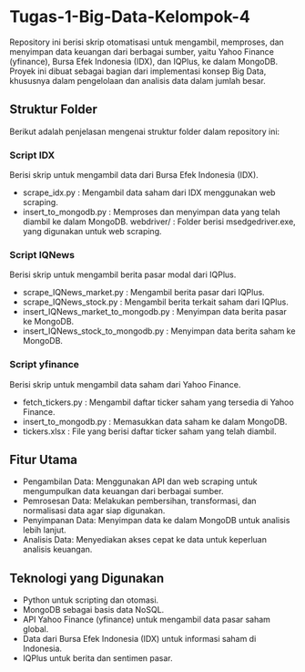 # Tugas-1-Big-Data-Kelompok-4
Repository ini berisi skrip otomatisasi untuk mengambil, memproses, dan menyimpan data keuangan dari berbagai sumber, yaitu Yahoo Finance (yfinance), Bursa Efek Indonesia (IDX), dan IQPlus, ke dalam MongoDB. Proyek ini dibuat sebagai bagian dari implementasi konsep Big Data, khususnya dalam pengelolaan dan analisis data dalam jumlah besar.

## Struktur Folder
Berikut adalah penjelasan mengenai struktur folder dalam repository ini:

###  Script IDX
Berisi skrip untuk mengambil data dari Bursa Efek Indonesia (IDX).
- scrape_idx.py : Mengambil data saham dari IDX menggunakan web scraping.
- insert_to_mongodb.py : Memproses dan menyimpan data yang telah diambil ke dalam MongoDB.
webdriver/ : Folder berisi msedgedriver.exe, yang digunakan untuk web scraping.

### Script IQNews
Berisi skrip untuk mengambil berita pasar modal dari IQPlus.
- scrape_IQNews_market.py : Mengambil berita pasar dari IQPlus.
- scrape_IQNews_stock.py : Mengambil berita terkait saham dari IQPlus.
- insert_IQNews_market_to_mongodb.py : Menyimpan data berita pasar ke MongoDB.
- insert_IQNews_stock_to_mongodb.py : Menyimpan data berita saham ke MongoDB.

### Script yfinance
Berisi skrip untuk mengambil data saham dari Yahoo Finance.
- fetch_tickers.py : Mengambil daftar ticker saham yang tersedia di Yahoo Finance.
- insert_to_mongodb.py : Memasukkan data saham ke dalam MongoDB.
- tickers.xlsx : File yang berisi daftar ticker saham yang telah diambil.

## Fitur Utama
- Pengambilan Data: Menggunakan API dan web scraping untuk mengumpulkan data keuangan dari berbagai sumber.
- Pemrosesan Data: Melakukan pembersihan, transformasi, dan normalisasi data agar siap digunakan.
- Penyimpanan Data: Menyimpan data ke dalam MongoDB untuk analisis lebih lanjut.
- Analisis Data: Menyediakan akses cepat ke data untuk keperluan analisis keuangan.

## Teknologi yang Digunakan
- Python untuk scripting dan otomasi.
- MongoDB sebagai basis data NoSQL.
- API Yahoo Finance (yfinance) untuk mengambil data pasar saham global.
- Data dari Bursa Efek Indonesia (IDX) untuk informasi saham di Indonesia.
- IQPlus untuk berita dan sentimen pasar.
